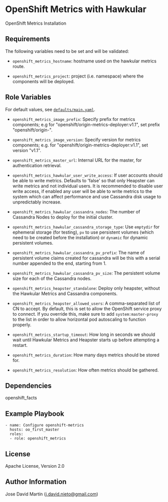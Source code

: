 OpenShift Metrics with Hawkular
====================

OpenShift Metrics Installation

Requirements
------------

The following variables need to be set and will be validated:

- `openshift_metrics_hostname`: hostname used on the hawkular metrics route.

- `openshift_metrics_project`: project (i.e. namespace) where the components will be
  deployed.


Role Variables
--------------

For default values, see [`defaults/main.yaml`](defaults/main.yaml).

- `openshift_metrics_image_prefix`: Specify prefix for metrics components; e.g for
  "openshift/origin-metrics-deployer:v1.1", set prefix "openshift/origin-".

- `openshift_metrics_image_version`: Specify version for metrics components; e.g. for
  "openshift/origin-metrics-deployer:v1.1", set version "v1.1".

- `openshift_metrics_master_url`: Internal URL for the master, for authentication retrieval.

- `openshift_metrics_hawkular_user_write_access`: If user accounts should be able to write
  metrics.  Defaults to 'false' so that only Heapster can write metrics and not
  individual users.  It is recommended to disable user write access, if enabled
  any user will be able to write metrics to the system which can affect
  performance and use Cassandra disk usage to unpredictably increase.

- `openshift_metrics_hawkular_cassandra_nodes`: The number of Cassandra Nodes to deploy for the
  initial cluster.

- `openshift_metrics_hawkular_cassandra_storage_type`: Use `emptydir` for ephemeral storage (for
  testing), `pv` to use persistent volumes (which need to be created before the
  installation) or `dynamic` for dynamic persistent volumes.

- `openshift_metrics_hawkular_cassandra_pv_prefix`: The name of persistent volume claims created
  for cassandra will be this with a serial number appended to the end, starting
  from 1.

- `openshift_metrics_hawkular_cassandra_pv_size`: The persistent volume size for each of the
  Cassandra  nodes.

- `openshift_metrics_heapster_standalone`: Deploy only heapster, without the Hawkular Metrics and
  Cassandra components.

- `openshift_metrics_heapster_allowed_users`: A comma-separated list of CN to accept.  By
  default, this is set to allow the OpenShift service proxy to connect.  If you
  override this, make sure to add `system:master-proxy` to the list in order to
  allow horizontal pod autoscaling to function properly.

- `openshift_metrics_startup_timeout`: How long in seconds we should wait until
  Hawkular Metrics and Heapster starts up before attempting a restart.

- `openshift_metrics_duration`: How many days metrics should be stored for.

- `openshift_metrics_resolution`: How often metrics should be gathered.


Dependencies
------------
openshift_facts


Example Playbook
----------------

```
- name: Configure openshift-metrics
  hosts: oo_first_master
  roles:
  - role: openshift_metrics
```

License
-------

Apache License, Version 2.0

Author Information
------------------

Jose David Martín (j.david.nieto@gmail.com)
